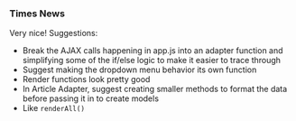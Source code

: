 ### Times News
Very nice!
Suggestions:
+ Break the AJAX calls happening in app.js into an adapter function and simplifying some of the if/else logic to make it easier to trace through
+ Suggest making the dropdown menu behavior its own function
+ Render functions look pretty good
+ In Article Adapter, suggest creating smaller methods to format the data before passing it in to create models
+ Like `renderAll()`
